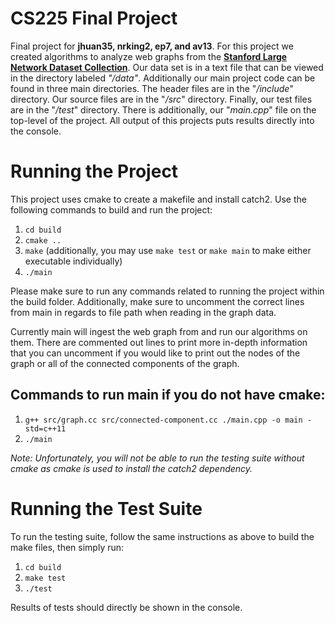 # CS225 Final Project
Final project for **jhuan35, nrking2, ep7, and av13**. For this project we created algorithms to analyze web graphs from the [**Stanford Large Network Dataset Collection**](http://snap.stanford.edu/data/). Our data set is in a text file that can be viewed in the directory labeled *"/data"*. Additionally our main project code can be found in three main directories. The header files are in the "*/include*" directory. Our source files are in the "*/src*" directory. Finally, our test files are in the "*/test*" directory. There is additionally, our "*main.cpp*" file on the top-level of the project. All output of this projects puts results directly into the console.

# Running the Project
This project uses cmake to create a makefile and install catch2. Use the following commands to build and run the project:
1. `cd build`
2. `cmake ..`
3. `make` (additionally, you may use `make test` or `make main` to make either executable individually)
4. `./main`

Please make sure to run any commands related to running the project within the build folder. Additionally, make sure to uncomment the correct lines from main in regards to file path when reading in the graph data.

Currently main will ingest the web graph from and run our algorithms on them. There are commented out lines to print more in-depth information that you can uncomment if you would like to print out the nodes of the graph or all of the connected components of the graph. 


## Commands to run main if you do not have cmake:
1. `g++ src/graph.cc src/connected-component.cc ./main.cpp -o main -std=c++11`
2. `./main`

*Note: Unfortunately, you will not be able to run the testing suite without cmake as cmake is used to install the catch2 dependency.*


# Running the Test Suite
To run the testing suite, follow the same instructions as above to build the make files, then simply run:

1. `cd build`
2. `make test`
3. `./test` 

Results of tests should directly be shown in the console.
